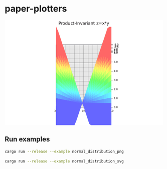# paper-plotters

![matrix visualization](examples/assets/3d-plot2.gif?raw=true)

## Run examples
```bash
cargo run --release --example normal_distribution_png
```

```bash
cargo run --release --example normal_distribution_svg
```
